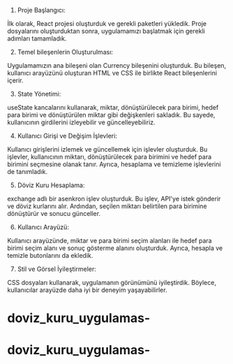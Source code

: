 1. Proje Başlangıcı:

İlk olarak, React projesi oluşturduk ve gerekli paketleri yükledik. Proje dosyalarını oluşturduktan sonra, uygulamamızı başlatmak için gerekli adımları tamamladık.

2. Temel bileşenlerin Oluşturulması:

Uygulamamızın ana bileşeni olan Currency bileşenini oluşturduk. Bu bileşen, kullanıcı arayüzünü oluşturan HTML ve CSS ile birlikte React bileşenlerini içerir.

3. State Yönetimi:

useState kancalarını kullanarak, miktar, dönüştürülecek para birimi, hedef para birimi ve dönüştürülen miktar gibi değişkenleri sakladık. Bu sayede, kullanıcının girdilerini izleyebilir ve güncelleyebiliriz.

4. Kullanıcı Girişi ve Değişim İşlevleri:

Kullanıcı girişlerini izlemek ve güncellemek için işlevler oluşturduk. Bu işlevler, kullanıcının miktarı, dönüştürülecek para birimini ve hedef para birimini seçmesine olanak tanır. Ayrıca, hesaplama ve temizleme işlevlerini de tanımladık.

5. Döviz Kuru Hesaplama:

exchange adlı bir asenkron işlev oluşturduk. Bu işlev, API'ye istek gönderir ve döviz kurlarını alır. Ardından, seçilen miktarı belirtilen para birimine dönüştürür ve sonucu günceller.

6. Kullanıcı Arayüzü:

Kullanıcı arayüzünde, miktar ve para birimi seçim alanları ile hedef para birimi seçim alanı ve sonuç gösterme alanını oluşturduk. Ayrıca, hesapla ve temizle butonlarını da ekledik.

7. Stil ve Görsel İyileştirmeler:

CSS dosyaları kullanarak, uygulamanın görünümünü iyileştirdik. Böylece, kullanıcılar arayüzde daha iyi bir deneyim yaşayabilirler.
# doviz_kuru_uygulamas-
# doviz_kuru_uygulamas-
